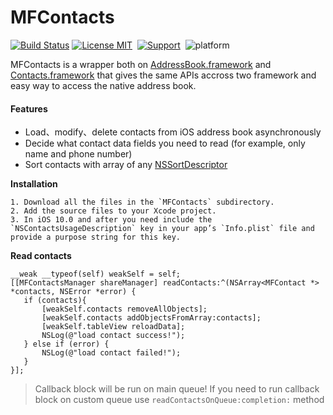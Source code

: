 MFContacts
==============

[![Build Status](https://api.travis-ci.org/Alterplay/APAddressBook.svg)](https://travis-ci.org/Alterplay/APAddressBook)
[![License MIT](https://img.shields.io/badge/license-MIT-green.svg?style=flat)](https://raw.githubusercontent.com/chenliming777/LFLiveKit/master/LICENSE)&nbsp;
[![Support](https://img.shields.io/badge/ios-7-orange.svg)](https://www.apple.com/nl/ios/)&nbsp;
![platform](https://img.shields.io/badge/platform-ios-ff69b4.svg)&nbsp;

MFContacts is a wrapper both on [AddressBook.framework](https://developer.apple.com/library/ios/documentation/AddressBook/Reference/AddressBook_iPhoneOS_Framework/_index.html) and [Contacts.framework](https://developer.apple.com/reference/contacts) that gives the same APIs accross two framework and easy way to access the native address book.

#### Features
* Load、modify、delete contacts from iOS address book asynchronously
* Decide what contact data fields you need to read (for example, only name and phone number)
* Sort contacts with array of any [NSSortDescriptor](https://developer.apple.com/library/mac/documentation/cocoa/reference/foundation/classes/NSSortDescriptor_Class/Reference/Reference.html)

**Installation**

    1. Download all the files in the `MFContacts` subdirectory.
    2. Add the source files to your Xcode project.
    3. In iOS 10.0 and after you need include the `NSContactsUsageDescription` key in your app’s `Info.plist` file and provide a purpose string for this key.

**Read contacts**  

	__weak __typeof(self) weakSelf = self;
	[[MFContactsManager shareManager] readContacts:^(NSArray<MFContact *> *contacts, NSError *error) {
	   if (contacts){
	       [weakSelf.contacts removeAllObjects];
	       [weakSelf.contacts addObjectsFromArray:contacts];
	       [weakSelf.tableView reloadData];
	       NSLog(@"load contact success!");
	   } else if (error) {
	       NSLog(@"load contact failed!");
	   }
	}];


> Callback block will be run on main queue! If you need to run callback block on custom queue use `readContactsOnQueue:completion:` method

